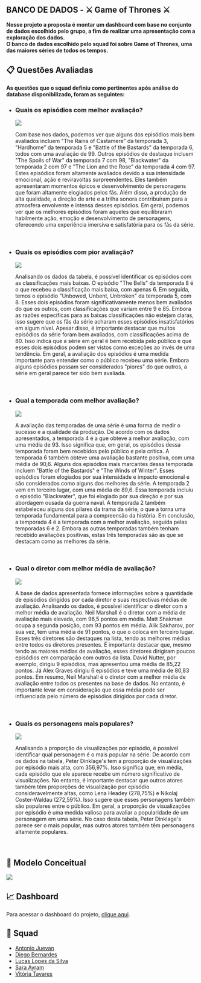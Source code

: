 ## BANCO DE DADOS - ⚔️ Game of Thrones ⚔️

<p><strong>Nesse projeto a proposta é montar um dashboard com base no conjunto de dados escolhido pelo grupo, a fim de realizar uma apresentação com a exploração dos dados. <br/> O banco de dados escolhido pelo squad foi sobre Game of Thrones, uma das maiores séries de todos os tempos.</strong></p>

## 📋 Questões Avaliadas

<p><strong>As questões que o squad definiu como pertinentes após análise do database disponibilizado, foram as seguintes:</strong></p>

<ul>
  <li> 
    <h3>Quais os episódios com melhor avaliação?</h3>
    <img src="https://user-images.githubusercontent.com/113109526/216795487-7bfda994-bb32-425a-92d4-67e39db6b768.jpg" /><br/>
    <p>Com base nos dados, podemos ver que alguns dos episódios mais bem avaliados incluem "The Rains of Castamere" da temporada 3, "Hardhome" da temporada 5 e "Battle of the Bastards" da temporada 6, todos com uma avaliação de 99. Outros episódios de destaque incluem "The Spoils of War" da temporada 7 com 98, "Blackwater" da temporada 2 com 97 e "The Lion and the Rose" da temporada 4 com 97.
Estes episódios foram altamente avaliados devido a sua intensidade emocional, ação e reviravoltas surpreendentes. Eles também apresentaram momentos épicos e desenvolvimento de personagens que foram altamente elogiados pelos fãs. Além disso, a produção de alta qualidade, a direção de arte e a trilha sonora contribuíram para a atmosfera envolvente e intensa desses episódios.
Em geral, podemos ver que os melhores episódios foram aqueles que equilibraram habilmente ação, emoção e desenvolvimento de personagens, oferecendo uma experiência imersiva e satisfatória para os fãs da série.</p>
  </li><br />
  <li> 
    <h3>Quais os episódios com pior avaliação?</h3>
    <img src="https://user-images.githubusercontent.com/113109526/216796367-d85a729e-703f-4054-a6c4-fcdc3b0f31ce.jpg" /><br/>
    <p>Analisando os dados da tabela, é possível identificar os episódios com as classificações mais baixas. O episódio "The Bells" da temporada 8 é o que recebeu a classificação mais baixa, com apenas 6. Em seguida, temos o episódio "Unbowed, Unbent, Unbroken" da temporada 5, com 8.
Esses dois episódios foram significativamente menos bem avaliados do que os outros, com classificações que variam entre 9 e 85. Embora as razões específicas para as baixas classificações não estejam claras, isso sugere que os fãs da série acharam esses episódios insatisfatórios em algum nível.
Apesar disso, é importante destacar que muitos episódios da série foram bem avaliados, com classificações acima de 80. Isso indica que a série em geral é bem recebida pelo público e que esses dois episódios podem ser vistos como exceções ao invés de uma tendência.
Em geral, a avaliação dos episódios é uma medida importante para entender como o público recebeu uma série. Embora alguns episódios possam ser considerados "piores" do que outros, a série em geral parece ter sido bem avaliada.
</p>
  </li><br />
  <li> 
    <h3>Qual a temporada com melhor avaliação?</h3>
    <img src="https://user-images.githubusercontent.com/113109526/216796386-bb332e92-a334-4d08-ac43-3bd5d55da5d2.jpg" /><br/>
    <p>A avaliação das temporadas de uma série é uma forma de medir o sucesso e a qualidade da produção. De acordo com os dados apresentados, a temporada 4 é a que obteve a melhor avaliação, com uma média de 93. Isso significa que, em geral, os episódios dessa temporada foram bem recebidos pelo público e pela crítica.
A temporada 6 também obteve uma avaliação bastante positiva, com uma média de 90,6. Alguns dos episódios mais marcantes dessa temporada incluem "Battle of the Bastards" e "The Winds of Winter". Esses episódios foram elogiados por sua intensidade e impacto emocional e são considerados como alguns dos melhores da série.
A temporada 2 vem em terceiro lugar, com uma média de 89,6. Essa temporada incluiu o episódio "Blackwater", que foi elogiado por sua direção e por sua abordagem ousada da guerra naval. A temporada 2 também estabeleceu alguns dos pilares da trama da série, o que a torna uma temporada fundamental para a compreensão da história.
Em conclusão, a temporada 4 é a temporada com a melhor avaliação, seguida pelas temporadas 6 e 2. Embora as outras temporadas também tenham recebido avaliações positivas, estas três temporadas são as que se destacam como as melhores da série.
</p>
  </li><br />
  <li> 
    <h3>Qual o diretor com melhor média de avaliação?</h3>
    <img src="https://user-images.githubusercontent.com/113109526/216796399-e6388954-f447-4b77-8420-3ac203229a37.jpg" /><br/>
    <p>A base de dados apresentada fornece informações sobre a quantidade de episódios dirigidos por cada diretor e suas respectivas médias de avaliação. Analisando os dados, é possível identificar o diretor com a melhor média de avaliação.
Neil Marshall é o diretor com a média de avaliação mais elevada, com 96,5 pontos em média. Matt Shakman ocupa a segunda posição, com 93 pontos em média. Alik Sakharov, por sua vez, tem uma média de 91 pontos, o que o coloca em terceiro lugar. Esses três diretores são destaques na lista, tendo as melhores médias entre todos os diretores presentes.
É importante destacar que, mesmo tendo as maiores médias de avaliação, esses diretores dirigiram poucos episódios em comparação com outros da lista. David Nutter, por exemplo, dirigiu 9 episódios, mas apresentou uma média de 85,22 pontos. Já Alex Graves dirigiu 6 episódios e teve uma média de 80,83 pontos.
Em resumo, Neil Marshall é o diretor com a melhor média de avaliação entre todos os presentes na base de dados. No entanto, é importante levar em consideração que essa média pode ser influenciada pelo número de episódios dirigidos por cada diretor.</p>
  </li><br />
  <li> 
    <h3>Quais os personagens mais populares?</h3>
    <img src="https://user-images.githubusercontent.com/113109526/216796414-d85658f9-8826-47e1-bde0-fb484d34ea1a.jpg" /><br/>
    <p>Analisando a proporção de visualizações por episódio, é possível identificar qual personagem é o mais popular na série. De acordo com os dados na tabela, Peter Dinklage's tem a proporção de visualizações por episódio mais alta, com 356,97%. Isso significa que, em média, cada episódio que ele aparece recebe um número significativo de visualizações.
No entanto, é importante destacar que outros atores também têm proporções de visualização por episódio consideravelmente altas, como Lena Headey (278,75%) e Nikolaj Coster-Waldau (272,59%). Isso sugere que esses personagens também são populares entre o público.
Em geral, a proporção de visualizações por episódio é uma medida valiosa para avaliar a popularidade de um personagem em uma série. No caso desta tabela, Peter Dinklage's parece ser o mais popular, mas outros atores também têm personagens altamente populares.
</p>
   </li><br />
</ul>

## 🎲 Modelo Conceitual

<img src="https://user-images.githubusercontent.com/113109526/216792896-75ae7c67-0980-45e5-8c34-b4af0417af4c.png"/>

## 📈 Dashboard

<p>Para acessar o dashboard do projeto, <a href="https://vihprogramer.github.io/projeto-em-grupo-m4/">clique aqui</a>.</p>

## 🤝 Squad

<ul>

<li><a href="https://github.com/Juevan">Antonio Juevan</a></li>

<li><a href="https://github.com/DiegoBernardes95">Diego Bernardes</a></li>

<li><a href="https://github.com/LucasLopesPrograms">Lucas Lopes da Silva</a></li>

<li><a href="https://github.com/ZoeDoceAmarga">Sara Ayram</a></li>

<li><a href="https://github.com/VihProgramer">Vitória Tavares</a></li>

</ul>



